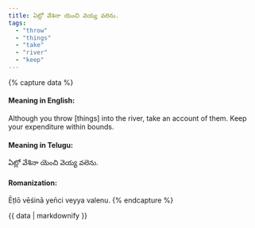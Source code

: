 ```yaml
---
title: ఏట్లో వేశినా యెంచి వెయ్య వలెను.
tags:
  - "throw"
  - "things"
  - "take"
  - "river"
  - "keep"
---
```


{% capture data %}
#### Meaning in English:
Although you throw [things] into the river, take an account of them.
Keep your expenditure within bounds.

#### Meaning in Telugu:
ఏట్లో వేశినా యెంచి వెయ్య వలెను.

#### Romanization:
Ēṭlō vēśinā yen̄ci veyya valenu.
{% endcapture %}

{{ data | markdownify }}

